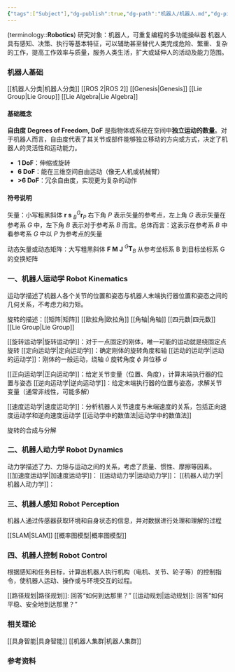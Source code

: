 ```yaml
---
{"tags":["Subject"],"dg-publish":true,"dg-path":"机器人/机器人.md","dg-pinned":true,"permalink":"/机器人/机器人/","pinned":true,"dgPassFrontmatter":true,"noteIcon":"","created":"2024-08-26T22:44:41.000+08:00","updated":"2025-06-27T21:52:36.843+08:00"}
---
```


(terminology::**Robotics**)  研究对象：机器人，可重复编程的多功能操纵器
机器人具有感知、决策、执行等基本特征，可以辅助甚至替代人类完成危险、繁重、复杂的工作，提高工作效率与质量，服务人类生活，扩大或延伸人的活动及能力范围。

### 机器人基础
[[机器人分类\|机器人分类]]
[[ROS 2\|ROS 2]]  [[Genesis\|Genesis]]
[[Lie Group\|Lie Group]]    [[Lie Algebra\|Lie Algebra]]

#### 基础概念
**自由度**    **Degrees of Freedom, DoF**
是指物体或系统在空间中**独立运动的数量**。对于机器人而言，自由度代表了其关节或部件能够独立移动的方向或方式，决定了机器人的灵活性和运动能力。
- **1 DoF**：伸缩或旋转
- **6 DoF**：能在三维空间自由运动（像无人机或机械臂）
- **>6 DoF**：冗余自由度，实现更为复杂的动作



#### 符号说明
矢量：小写粗黑斜体  $\boldsymbol{r}\; \boldsymbol{s}$
$^{G}_{B}\boldsymbol{r}_{P}$  右下角 $P$ 表示矢量的参考点，左上角 $G$ 表示矢量在参考系 $G$ 中，左下角 $B$ 表示对于参考系 $B$ 而言。总体而言：这表示在参考系 $B$ 中看参考系 $G$ 中以 $P$ 为参考点的矢量

动态矢量或动态矩阵：大写粗黑斜体  $\boldsymbol{F}\; \boldsymbol{M}\;  \boldsymbol{J}$
$^{G}\boldsymbol{T}_{B}$   从参考坐标系 B 到目标坐标系 G 的变换矩阵


### 一、机器人运动学 Robot Kinematics
运动学描述了机器人各个关节的位置和姿态与机器人末端执行器位置和姿态之间的几何关系，不考虑力和力矩。

旋转的描述：[[矩阵\|矩阵]]  [[欧拉角\|欧拉角]]  [[角轴\|角轴]]  [[四元数\|四元数]]  [[Lie Group\|Lie Group]]


[[旋转运动学\|旋转运动学]]：对于一点固定的刚体，唯一可能的运动就是绕固定点旋转
[[定向运动学\|定向运动学]]：确定刚体的旋转角度和轴
[[运动的运动学\|运动的运动学]]：刚体的一般运动，绕轴 $\hat{u}$ 旋转角度 $\phi$ 并位移 $d$

[[正向运动学\|正向运动学]]：给定关节变量（位置、角度），计算末端执行器的位置与姿态
[[逆向运动学\|逆向运动学]]：给定末端执行器的位置与姿态，求解关节变量（通常非线性，可能多解）

[[速度运动学\|速度运动学]]：分析机器人关节速度与末端速度的关系，包括正向速度运动学和逆向速度运动学
[[运动学中的数值法\|运动学中的数值法]]


旋转的合成与分解
### 二、机器人动力学 Robot Dynamics
动力学描述了力、力矩与运动之间的关系，考虑了质量、惯性、摩擦等因素。
[[加速度运动学\|加速度运动学]]：
[[运动动力学\|运动动力学]]：
[[机器人动力学\|机器人动力学]]：

### 三、机器人感知 Robot Perception
机器人通过传感器获取环境和自身状态的信息，并对数据进行处理和理解的过程

[[SLAM\|SLAM]]
[[概率图模型\|概率图模型]]

### 四、机器人控制 Robot Control
根据感知和任务目标，计算出机器人执行机构（电机、关节、轮子等）的控制指令，使机器人运动、操作或与环境交互的过程。

[[路径规划\|路径规划]]: 回答“如何到达那里？”
[[运动规划\|运动规划]]: 回答“如何平稳、安全地到达那里？”

### 相关理论
[[具身智能\|具身智能]]
[[机器人集群\|机器人集群]]



### 参考资料

